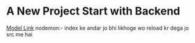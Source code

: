# A New Project Start with Backend 
 
 
  [Model Link](https://stackblitz.com/edit/stackblitz-starters-7xe1gt85)
  nodemon:-  index ke andar  jo bhi likhoge wo reload kr dega jo src me hai